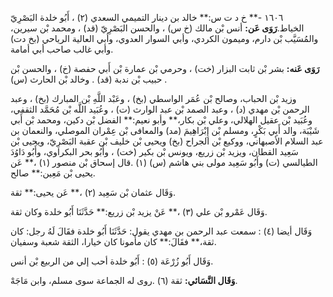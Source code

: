 ١٦٠٦ -** خ د ت س:** خالد بن دينار التميمي السعدي (٢) ، أَبُو خلدة البَصْرِيّ الخياط.**رَوَى عَن:** أنس بْن مالك (خ س) ، والحسن البَصْرِيّ (قد) ، ومحمد بْن سيرين، والمُسَيَّب بْن دارم، وميمون الكردي، وأبي السوار العدوي، وأبي العالية الرياحي (بخ دت) وأبي غالب صاحب أبي أمامة.

**رَوَى عَنه:** بشر بْن ثابت البزار (خت) ، وحرمي بْن عمارة بْن أَبي حفصة (خ) ، والحسن بْن حبيب بْن ندبة (قد) . وخالد بْن الحارث (س) .

وزيد بْن الحباب، وصالح بْن عُمَر الواسطي (بخ) ، وعَبْد اللَّهِ بْن المبارك (بخ) ، وعبد الرحمن بْن مهدي (د) ، وعبد الصمد بْن عبد الوارث (ت) ، وعُبَيد اللَّه بْن مُحَمَّد الثقفي، وعُبَيد بْن عقيل الهلالي، وعلي بْن بكار،** وأبو نعيم:** الفضل بْن دكين، ومحمد بْن أَبي شَيْبَة، والد أَبِي بَكْرٍ، ومسلم بْن إِبْرَاهِيمَ (مد) والمعافى بْن عِمْران الموصلي، والنعمان بن عبد السلام الأصبهاني، ووكيع بْن الجراح (بخ) ويحيى بْن خليف بْن عقبة البَصْرِيّ، ويحيى بْن سَعِيد القطان، ويزيد بْن زريع، ويونس بْن بكير (خت) ، وأَبُو بحر البكراوي، وأَبُو دَاوُدَ الطيالسي (ت) وأَبُو سَعِيد مولى بني هاشم (س) (١) .قال إسحاق بْن منصور (١) ،** عَن يحيى بْن مَعِين:** صالح.

وَقَال عثمان بْن سَعِيد (٢) ،** عَن يحيى:** ثقة.

وَقَال عَمْرو بْن علي (٣) ،** عَنْ يزيد بْن زريع:** حَدَّثَنَا أَبُو خلدة وكان ثقة.

وَقَال أيضا (٤) : سمعت عبد الرحمن بن مهدي يقول: حَدَّثَنَا أَبُو خلدة فقَالَ لَهُ رجل: كان ثقة،** فقَالَ:** كان مأمونا كان خيارا، الثقة شعبة وسفيان.

وَقَال أَبُو زُرْعَة (٥) : أَبُو خلدة أحب إلي من الربيع بْن أنس.

**وَقَال النَّسَائي:** ثقة (٦) .روى له الجماعة سوى مسلم، وابن مَاجَهْ.